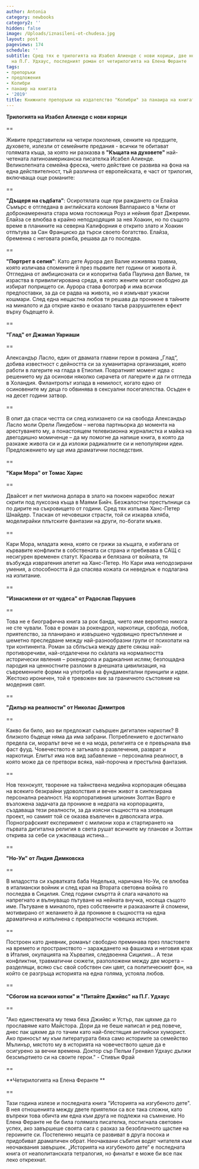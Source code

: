 ```yaml
---
author: Antonia
category: newbooks
category2: ''
hidden: false
image: /Uploads/iznasileni-ot-chudesa.jpg
layout: post
pageviews: 174
schedule: ''
subtitle: Сред тях е трилогията на Изабел Алиенде с нови корици, две нови издания
  на П.Г. Удхаус, последният роман от четирилогията на Елена Феранте
tags:
- препоръки
- предложения
- Колибри
- панаир на книгата
- '2019'
title: Книжните препоръки на издателство "Колибри" за панаира на книгата 2019
---
```


**Трилогията на Изабел Алиенде с нови корици**

\==

Живите представители на четири поколения, сенките на предците, духовете, излезли от семейните предания - всички те обитават голямата къща, за която ни разказва в **"Къщата на духовете"** най-четената латиноамериканска писателка Исабел Алиенде. Великолепната семейна фреска, чието действие се развива на фона на една действителност, тъй различна от европейската, е част от трилогия, включваща още романите:

\==

**"Дъщеря на съдбата"**: Осиротялата още при раждането си Елайза Съмърс е отгледана в английската колония Валпараисо в Чили от добронамерената стара мома госпожица Роуз и нейния брат Джереми. Елайза се влюбва в крайно неподходящия за нея Хоакин, но по същото време в планините на северна Калифорния е открито злато и Хоакин отпътува за Сан Франциско да търси своето богатство. Елайза, бременна с неговата рожба, решава да го последва.

\==

**"Портрет в сепия"**: Като дете Аурора дел Валие изживява травма, която изличава спомените й през първите пет години от живота й. Отгледана от амбициозната си и колоритна баба Паулина дел Валие, тя израства в привилигирована среда, в която жените могат свободно да избират попрището си. Аурора става фотограф и има всички предпоставки, за да се радва на живота, но я измъчват ужасни кошмари. След една нещастна любов тя решава да проникне в тайните на миналото и да открие какво е оказало такъв разрушителен ефект върху бъдещето й.

\==

**"Глад" от Джамал Уариаши**

\==

Александър Ласло, един от двамата главни герои в романа „Глад“, добива известност с дейността си за хуманитарна организация, която работи в лагерите на глада в Етиопия. Повратният момент идва с решението му да осинови няколко сирачета от лагерите и да ги отгледа в Холандия. Филантропът изпада в немилост, когато едно от осиновените му деца го обвинява в сексуални посегателства. Осъден е на десет години затвор. 

\==

В опит да спаси честта си след излизането си на свобода Александър Ласло моли Орели Линдебом – негова партньорка до момента на арестуването му, а понастоящем телевизионна журналистка и майка на двегодишно момиченце – да му помогне да напише книга, в която да разкаже живота си и да изложи радикалните си и непопулярни идеи. Предложението му ще има драматични последствия.

\== 

**"Кари Мора" от Томас Харис**

\==

Двайсет и пет милиона долара в злато на покоен наркобос лежат скрити под луксозна къща в Маями Бийч. Безжалостни престъпници са по дирите на съкровището от години. Сред тях изпъква Ханс-Петер Шнайдер. Тласкан от нечовешки страсти, той си изкарва хляба, моделирайки плътските фантазии на други, по-богати мъже.

\==

Кари Мора, младата жена, която се грижи за къщата, е избягала от кървавите конфликти в собствената си страна и пребивава в САЩ с несигурен временен статут. Красива и белязана от войната, тя възбужда извратения апетит на Ханс-Петер. Но Кари има неподозирани умения, а способността й да спасява кожата си неведнъж е подлагана на изпитание.

\==

**"Изнасилени от от чудеса" от Радослав Парушев**

\==

Това не е биографична книга за рок банда, чието име вероятно никога не сте чували. Това е роман за рокендрол, наркотици, свобода, любов, приятелство, за планирано и извършено чудовищно престъпление и шеметно преследване между най-разнообразни групи от психопати на три континента. Роман за сблъсъка между двете сякаш най-противоречиви, най-отдалечени по скàлата на нормалността исторически явления – рокендрола и радикалния ислям; безпощадна пародия на ценностните разломи в днешната цивилизация, на съвременните форми на употреба на фундаментални принципи и идеи. Жестоко ироничен, той е тревожен вик за граничното състояние на модерния свят.

\==

**"Дилър на реалности" от Николас Димитров**

\==

Какво би било, ако ви предложат съвършен дигитален наркотик? В близкото бъдеще няма да има забрани. Потреблението е достигнало предела си, моралът вече не е на мода, религията се е превърнала във фаст фууд. Човечеството е затънало в развлечения, разврат и наркотици. Елитът има нов вид забавление – персонална реалност, в която може да се претвори всяка, най-порочна и престъпна фантазия.

\==

Нов технокулт, творение на тайнствена медийна корпорация обещава на всекиго безкрайни удоволствия и вечен живот в синтезирана персонална реалност. На корпоративния шпионин Золтан Варго е възложена задачата да проникне в недрата на корпорацията, създаваща тези реалности, за да изясни същността на зловещия проект, но самият той се оказва въвлечен в дяволската игра. Порнографският експеримент с милиони хора и стартирането на първата дигитална религия в света рушат всичките му планове и Золтан открива за себе си ужасяваща истина… 

\==

**"Но-Уи" от Лидия Димковска**

\==

В младостта си хърватката баба Неделька, наричана Но-Уи, се влюбва в италиански войник и след края на Втората световна война го последва в Сицилия. След години смъртта й слага началото на напрегнато и вълнуващо пътуване на нейната внучка, носеща същото име. Пътуване в миналото, през собствените и разказаните й спомени, мотивирано от желанието й да проникне в същността на една драматична и изпълнена с превратности човешка история.

\==

Построен като дневник, романът свободно преминава през пластовете на времето и пространството – зараждането на фашизма и неговия крах в Италия, окупацията на Хърватия, следвоенна Сицилия… А тези конфликтни, травматични сюжети, разположени между две морета – разделящи, всяко със свой собствен син цвят, са политическият фон, на който се разгръща историята на една голяма, устояла любов.

\==

**"Сбогом на всички котки" и "Питайте Джийвс" на П.Г. Удхаус**

\==

"Ако единствената му тема бяха Джийвс и Устър, пак щяхме да го прославяме като Майстора. Дори да не беше написал и ред повече, днес пак щяхме да го тачим като най-блестящия английски хуморист. Ако приносът му към литературата бяха само историите за семейство Мълинър, мястото му в историята на човечеството щеше да е осигурено за вечни времена. Доктор сър Пелъм Гренвил Удхаус дължи безсмъртието си на своите герои." - Стивън Фрай

\==

**Четирилогията на Елена Феранте **

\==

Тази година излезе и последната книга "Историята на изгубеното дете". В нея отношенията между двете приятелки са все така сложни, като въпреки това обичта им една към друга не подлежи на съмнение. Но Елена Феранте не би била голямата писателка, постигнала световен успех, ако завършеше своята сага с разказ за безоблачното щастие на героините си. Постепенно нещата се развиват в друга посока и придобиват драматичен обрат. Неочаквани събития водят читателя към неочаквания завършек. „Историята на изгубеното дете“ е последната книга от неаполитанската тетралогия, но финалът е може би все пак леко открехнат.